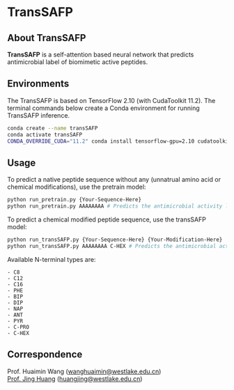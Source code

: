 # TransSAFP

## About TransSAFP
**TransSAFP** is a self-attention based neural network that predicts antimicrobial label of biomimetic active peptides. 

## Environments
The TransSAFP is based on TensorFlow 2.10 (with CudaToolkit 11.2). The terminal commands below create a Conda environment for running TransSAFP inference. 
```bash
conda create --name transSAFP
conda activate transSAFP
CONDA_OVERRIDE_CUDA="11.2" conda install tensorflow-gpu=2.10 cudatoolkit==11.2 -c conda-forge
```

## Usage
To predict a native peptide sequence without any (unnatrual amino acid or chemical modifications), use the pretrain model:
```bash
python run_pretrain.py {Your-Sequence-Here}
python run_pretrain.py AAAAAAAA # Predicts the antimicrobial activity label of the octa-alanine.
```

To predict a chemical modified peptide sequence, use the transSAFP model:
```bash
python run_transSAFP.py {Your-Sequence-Here} {Your-Modification-Here}
python run_transSAFP.py AAAAAAAA C-HEX # Predicts the antimicrobial activity label of the octa-alanine with C-HEX N-terminal modification.
```
Available N-terminal types are: 
```
- C8   
- C12  
- C16  
- PHE  
- BIP  
- DIP  
- NAP  
- ANT  
- PYR  
- C-PRO
- C-HEX
```


## Correspondence
Prof. Huaimin Wang (wanghuaimin@westlake.edu.cn)  
[Prof. Jing Huang](https://github.com/JingHuangLab) (huangjing@westlake.edu.cn)
